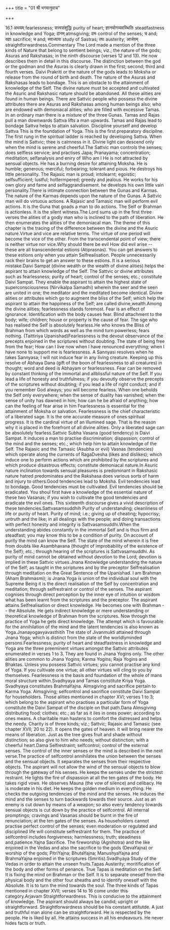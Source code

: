 +++
title = "01 श्री भगवानुवाच"

+++
  
  
16.1 अभयम् fearlessness; सत्त्वसंशुद्धिः purity of heart;
ज्ञानयोगव्यवस्थितिः steadfastness in knowledge and Yoga; दानम्
atmsgiving; दमः control of the senses; च and; यज्ञः sacrifice; च and;
स्वाध्यायः study of Sastras; तपः austerity; आर्जवम्
straightforwardness.Commentary The Lord made a mention of the three
kinds of Nature that belong to sentient beings; viz.; the nature of the
gods; Asuras and Rakshasas; in the ninth discourse (verses 12 and 13).
He now describes them in detail in this discourse. The distinction
between the god or the godman and the Asuras is clearly drawn in the
first; second; third and fourth verses. Daivi Prakriti or the nature of
the gods leads to Moksha or release from the round of birth and death.
The nature of the Asuras and Rakshasas leads to bondage. This is an
obstacle to the attainment of knowledge of the Self. The divine nature
must be accepted and cultivated the Asuric and Rakshasic nature should
be abandoned. All these alities are found in human beings. There are
Sattvic people who possess the divine attributes there are Asuras and
Rakshasas among human beings also; who are endowed with demoniacal
alities; who are filled with excessive Tamas. In an ordinary man there
is a mixture of the three Gunas. Tamas and Rajas pull a man downwards
Sattva lifts a man upwards. Tamas and Rajas lead to bondage Sattva helps
to attain salvation. Discipline yourself and develop Sattva This is the
foundation of Yoga. This is the first preparatory discipline. The first
rung in the spiritual ladder is reached by developing Sattva. When the
mind is Sattvic; thee is calmness in it. Divine light can descend only
when the mind is serene and cheerful.The Sattvic man controls the
senses; does selfless service; and practises Japa; Pranayama;
concentration; meditation; selfanalysis and eniry of Who am I He is not
attracted by sensual objects. He has a burning desire for attaining
Moksha. He is humble; generous; merciful; forbearing; tolerant and
pious. He destroys his little personality. The Rajasic man is proud;
intolearnt; egoistic; selfsufficient; lustful; hottermpered; greedy and
jealous. He works for his own glory and fame and selfaggrandisement. he
develops his own little vain personality.There is intimate connection
between the Gunas and Karmas. The nature of the Karmas depends upon the
nature of the Gunas. A Sattvic man will do virtuous actions. A Rajasic
and Tamasic man will perform evil actions. It is the Guna that goads a
man to do actions. The Self or Brahman is actionless. It is the silent
witness.The Lord sums up in the first three verses the alities of a
godly man who is inclined to the path of liberation. He then enumerates
the alities of the demoniacal man. The theme of this chapter is the
tracing of the difference between the divine and the Asuric
nature.Virtue and vice are relative terms. The virtue of one period will
become the vice of the other. From the transcendental point of view;
there is neither virtue nor vice.Why should there be evil How did evil
arise -- these are all transcendental estions (Atiprasnas). You can get
answers to these estions only when you attain Selfrealisation. People
unnecessarily rack their brains to get an answer to these estions. It is
a serious mistake.Daivi Sampat (divine wealth or the wealth of divine
alities) helps the aspirant to attain knowledge of the Self. The Sattvic
or divine attributes such as fearlessness; purity of heart; control of
the senses; etc.; constitute Daivi Sampat. They enable the aspirant to
attain the highest state of superconsciousness (Nirvikalpa Samadhi)
wherein the seer and the seen are united in one; the meditator and the
meditated become identical. Divine alities or attributes which go to
augment the bliss of the Self; which help the aspirant to attain the
happiness of the Self; are called divine,wealth.Among the divine
alities; fearlessness stands foremost. Fear is an effect of ignorance.
Identification with the body causes fear. Blind attachment to the body;
wife; children; house or property is the cause of fear. The sge who has
realised the Self is absolutely fearless.He who knows the Bliss of
Brahman from which words as well as the mind turn powerless; fears
nothing. (Taittiriya Upanishad)Fearlessness is the devout observance of
the precepts enjoined in the scriptures without doubting. The state of
being free from the fear; How can I live now when I have renounced
everything; when I have none to support me is fearlessness. A Sannyasi
resolves when he takes Sannyasa; I will not induce fear in any living
creature. Keeping up this resolve of Abhaya Dana (gift of the boon of
fearlessness to all creatures) in thought; word and deed is Abhayam or
fearlessness. Fear can be removed by constant thinking of the immortal
and allblissful nature of the Self. If you lead a life of honesty and
truthfulness; if you devoutly observe the precepts of the scriptures
without doubting; if you lead a life of right conduct; and if you
remember God always; you will become fearless. When one beholds the Self
only everywhere; when the sense of duality has vanished; when the sense
of unity has dawned in him; how can he be afraid of anything; how can
the feeling of fear arise in him Fearlessness is essential for the
attainment of Moksha or salvation. Fearlessness is the chief
characteristic of a liberated sage. It is the one accurate measure of
ones spiritual progress. It is the cardinal virtue of an illumined sage.
That is the reason why it is placed in the forefront of all divine
alities. Only a liberated sage can be absolutely fearless.Sattvic Subha
Vasana (good tendency) is Daivi Sampat. It induces a man to practise
discrimination; dispassion; control of the mind and the senses; etc.;
which help him to attain knowledge of the Self. The Rajasic and the
Tamasic (Asubha or evil) Vasnas (tendencies) which operate along the
currents of RagaDvesha (likes and dislikes); which induce one to perform
actions which are prohibited by the scriptures and which produce
disastrous effects; constitute demoniacal nature.In Asuric nature
inclination towards sensual pleasures is predominant in Rakshasic nature
hatred predominates and the Rakshasa does various sorts of harm and
injury to others.Good tendencies lead to Moksha. Evil tendencies lead to
bondage. Good tendencies must be cultivated. Evil tendencies should be
eradicated. You shoul first have a knowledge of the essential nature of
these two Vasanas; if you wish to cultivate the good tendencies and
eradicate the evil ones. This sixteenth discourse gives a vivid
description of these tendencies.Sattvasamsuddhih Purity of
understanding; cleanliness of life or purity of heart. Purity of mind;
i.e.; giving up of cheating; hypocrisy; untruth and the like; in all
dealings with the people; and doing transactions with perfect honesty
and integrity is Sattvasamsuddhi.When the understanding abides
constantly in the immortal Self and is thus firm and steadfast; you may
know this to be a condition of purity. On account of purity the mind can
know the Self. The state of the mind wherein it is free from doubts like
Asambhavana (thought of improbability of the existence of the Self);
etc.; through hearing of the scriptures is Sattvasamsuddhi. As purity of
mind cannot be obtained without devotion to the Lord; devotion is
implied in these Sattvic virtues.Jnana Knowledge understanding the
nature of the Self; as taught in the scriptures and by the preceptor
Selfrealisation through meditation on the Great Sentence of the
Upanishad. I am Brahman (Aham Brahmasmi); is Jnana.Yoga is union of the
individual soul with the Supreme Being it is the direct realisation of
the Self by concentration and meditation; through selfrestraint or
control of the senses. The aspirant cognises through direct perception
by the inner eye of intuition or wisdom what has been learnt from the
scriptures and the preceptor. The aspirant attains Selfrealisation or
direct knowledge. He becomes one with Brahman -- the Absolute. He gets
indirect knowledge or mere understanding or theoretical knowledge of
Brahman from the scriptures. Now through the practice of Yoga he gets
direct knowledge. The attempt which is favourable for the annihilation
of the mind and the latent tendencies is also known as
Yoga.Jnanayogavyavasthitih The state of Jivanmukti attained through
Jnana Yoga; which is distinct from the state of the worldlyminded
persons.Fearlessness; purity of heart and steadfastness in knowledge and
Yoga are the three preeminent virtues amongst the Sattvic attributes
enumerated in verses 1 to 3. They are found in Jnana Yogins only. The
other alities are common to Jnana Yogins; Karma Yogins; Raja Yogins and
Bhaktas. Unless you possess Sattvic virtues; you cannot practise any
kind of Yoga. If you cultivate one virtue; all other virtues will cling
to you by themselves. Fearlessness is the basis and foundation of the
whole of mans moral structure within.Svadhyaya and Tamas constitute
Kriya Yoga. Svadhyaya constitutes BrahmaYajna. Almsgiving and sacrifice
pertain to Karma Yoga. Almsgiving; selfcontrol and sacrifice constitute
Daivi Sampat for householders. Those alities mentioned in chapter XVI;
verses 1 to 3; which belong to the aspirant who practises a particular
form of Yoga constitute the Daivi Sampat of the disciple on that
path.Dana Almsgiving distributing food; clothes; etc.; as far as it iles
in ones power; according to ones means. A charitable man hastens to
comfort the distressed and helps the needy. Charity is of three kinds;
viz.; Sattvic; Rajasic and Tamasic (see chapter XVII; 20 to 22). It
opens the gates of heaven. It will bring nearer the means of liberation.
Just as the tree gives fruit and shade without distinction; so also give
to him who needs; without distinction; with a cheerful heart.Dama
Selfrestraint; selfcontrol; control of the external senses. The control
of the inner senses or the mind is described in the next verse.The
practice of selfcontrol annihilates the union between the senses and the
sensual objects. It separates the senses from their respective objects.
The aspirant will not allow the wind of the sensual objects to blow
through the gateway of his senses. He keeps the senses under the
strictest restraint. He lights the fire of dispassion at all the ten
gates of the body. He takes rigid vows. He observes Mauna (the vow of
silence) and celibacy. He is moderate in his diet. He keeps the golden
medium in everything. He checks the outgoing tendencies of the mind and
the senses. He induces the mind and the senses to turn backwards towards
their source. Just as an enemy is cut down by means of a weapon; so also
every tendency towards sensual objects is cut down by the practice of
selfcontrol. All internal promptings; cravings and Vasanas should be
burnt in the fire of renunciation; at the ten gates of the senses. As
householders cannot practise perfect control of the senses; even
moderation or regulated and disciplined life will constitute
selfrestraint for them. The practice of selfcontrol includes
forgiveness; harmlessness; truth; steadiness and,patience.Yajna
Sacrifice. The fireworship (Agnihotra) and the like enjoined in the
Vedas and also the sacrifice to the gods (DevaYajna) or worship of the
gods; PitriYajna; BhutaYajna; ManushyaYajna and BrahmaYajna enjoined in
the scriptures (Smritis).Svadhyaya Study of the Vedas in order to attain
the unseen fruits.Tapas Austerity; moritification of the body and other
forms of penance. True Tapas is meditation on the Self. It is fixing the
mind on Brahman or the Self. It is to separate oneself from the physical
body and the other four sheaths and to identify oneself with the
Absolute. It is to turn the mind towards the soul. The three kinds of
Tapas mentioned in chapter XVII; verses 14 to 16 come under this
category.Arjavam Straightforwardness. This is conducive to the
attainment of knowledge. The aspirant should always be candid; upright
or straightforward. Straightforwardness should be his constant
attitutde. A just and truthful man alone can be straightforward. He is
respected by the people. He is liked by all. He attains success in all
his endeavours. He never hides facts or truth.
